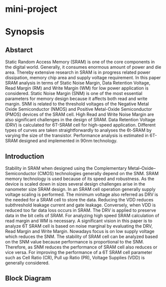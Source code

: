 # mini-project
# Synopsis
## Abstarct
Static Random Access Memory (SRAM) is one of the core components in the digital world.
Generally, it consumes enormous amount of power and die area. Thereby extensive research
in SRAM is in progress related power dissipation, memory chip area and supply voltage
requirement. In this paper SRAM analysis in terms of Static Noise Margin, Data Retention
Voltage, Read Margin (RM) and Write Margin (WM) for low power application is
considered. Static Noise Margin (SNM) is one of the most essential parameters for memory
design because it affects both read and write margin. SNM is related to the threshold voltages
of the Negative Metal Oxide Semiconductor (NMOS) and Positive Metal-Oxide
Semiconductor (PMOS) devices of the SRAM cell. High Read and Write Noise Margin are
also significant challenges in the design of SRAM. Data Retention Voltage (DRV) is
calculated for 6T-SRAM cell for high-speed application. Different types of curves are taken
straightforwardly to analyses the 6t-SRAM by varying the size of the transistor. Performance
analysis is estimated in 6T-SRAM designed and implemented in 90nm technology.

## Introduction
Stability in SRAM when designed using the Complementary Metal–Oxide– Semiconductor (CMOS) technologies generally depend on the SNM. SRAM memory technology is used because of its speed and robustness. As the device is scaled down in sizes several design challenges arise in the nanometer size SRAM design. In an SRAM cell operation generally supply voltage scaling is performed. The minimum voltage also referred as DRV is the needed for a SRAM cell to store the data. Reducing the VDD reduces subthreshold leakage current and gate leakage. Conversely, when VDD is reduced too far data loss occurs in SRAM. The DRV is applied to preserve data in the bit cells of SRAM. For analyzing high speed SRAM calculation of read margin and WM is necessary. A significant vision in this paper is to analyze 6T SRAM cell is based on noise marginal by evaluating the DRV, Read Margin and Write Margin. Nowadays focus is on low supply voltage which reduces the SNM. The stability of SRAM cell can be analyzed based on the SNM value because performance is proportional to the SNM. Therefore, as SNM reduces the performance of SRAM cell also reduces or vice versa. For improving the performance of a 6T SRAM cell parameter such as Cell Ratio (CR), Pull up Ratio (PR), Voltage Supplies (VDD) is generally considered. 

## Block Diagram
